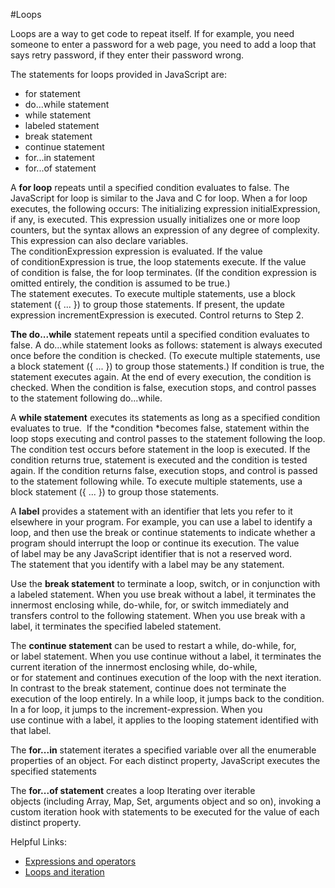 #Loops

Loops are a way to get code to repeat itself. If for example, you need someone to enter a password for a web page, you need to add a loop that says retry password, if they enter their password wrong.

The statements for loops provided in JavaScript are:
* for statement
* do...while statement
* while statement
* labeled statement
* break statement
* continue statement
* for...in statement
* for...of statement

A **for loop** repeats until a specified condition evaluates to false. The JavaScript for loop is similar to the Java and C for loop.
When a for loop executes, the following occurs:
The initializing expression initialExpression, if any, is executed. This expression usually initializes one or more loop counters, but the syntax allows an expression of any degree of complexity. This expression can also declare variables.
The conditionExpression expression is evaluated. If the value of conditionExpression is true, the loop statements execute. If the value of condition is false, the for loop terminates. (If the condition expression is omitted entirely, the condition is assumed to be true.)
The statement executes. To execute multiple statements, use a block statement ({ ... }) to group those statements.
If present, the update expression incrementExpression is executed.
Control returns to Step 2.

**The do...while** statement repeats until a specified condition evaluates to false.
A do...while statement looks as follows:
statement is always executed once before the condition is checked. (To execute multiple statements, use a block statement ({ ... }) to group those statements.)
If condition is true, the statement executes again. At the end of every execution, the condition is checked. When the condition is false, execution stops, and control passes to the statement following do...while.

A **while statement** executes its statements as long as a specified condition evaluates to true. 
If the *condition *becomes false, statement within the loop stops executing and control passes to the statement following the loop.
The condition test occurs before statement in the loop is executed. If the condition returns true, statement is executed and the condition is tested again. If the condition returns false, execution stops, and control is passed to the statement following while.
To execute multiple statements, use a block statement ({ ... }) to group those statements.

A **label** provides a statement with an identifier that lets you refer to it elsewhere in your program. For example, you can use a label to identify a loop, and then use the break or continue statements to indicate whether a program should interrupt the loop or continue its execution.
The value of label may be any JavaScript identifier that is not a reserved word. The statement that you identify with a label may be any statement.

Use the **break statement** to terminate a loop, switch, or in conjunction with a labeled statement.
When you use break without a label, it terminates the innermost enclosing while, do-while, for, or switch immediately and transfers control to the following statement.
When you use break with a label, it terminates the specified labeled statement.

The **continue statement** can be used to restart a while, do-while, for, or label statement.
When you use continue without a label, it terminates the current iteration of the innermost enclosing while, do-while, or for statement and continues execution of the loop with the next iteration. In contrast to the break statement, continue does not terminate the execution of the loop entirely. In a while loop, it jumps back to the condition. In a for loop, it jumps to the increment-expression.
When you use continue with a label, it applies to the looping statement identified with that label.

The **for...in** statement iterates a specified variable over all the enumerable properties of an object. For each distinct property, JavaScript executes the specified statements

The **for...of statement** creates a loop Iterating over iterable objects (including Array, Map, Set, arguments object and so on), invoking a custom iteration hook with statements to be executed for the value of each distinct property.

Helpful Links:
* [Expressions and operators](https://developer.mozilla.org/en-US/docs/Web/JavaScript/Guide/Expressions_and_Operators)
* [Loops and iteration](https://developer.mozilla.org/en-US/docs/Web/JavaScript/Guide/Loops_and_iteration)